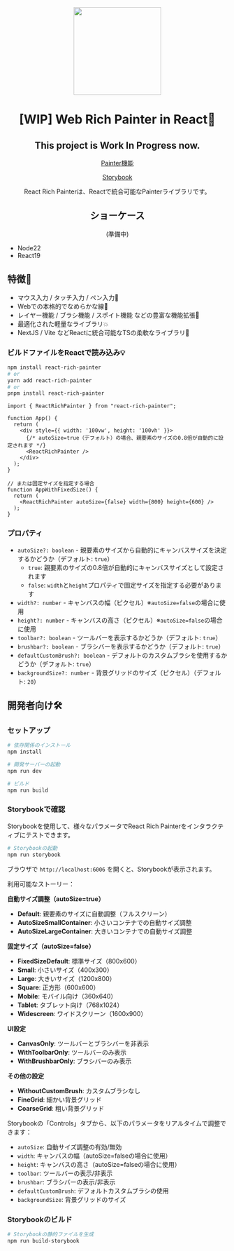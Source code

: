 <div align="center">
<img src="https://github.com/user-attachments/assets/8acfcd39-6028-4c82-b871-d59f10c30b69" width="200" />

# [WIP] Web Rich Painter in React🎨

## This project is Work In Progress now.

[Painter機能](https://github.com/user-attachments/assets/8b17c822-145f-4f95-96fd-ba266de453b4)

[Storybook](https://react-rich-painter.vercel.app)

React Rich Painterは、Reactで統合可能なPainterライブラリです。

## ショーケース

(準備中)

</div>

- Node22
- React19

## 特徴🌴
* マウス入力 / タッチ入力 / ペン入力🚀
* Webでの本格的でなめらかな線👥
* レイヤー機能 / ブラシ機能 / スポイト機能 などの豊富な機能拡張📱
* 最適化された軽量なライブラリ💥
* NextJS / Vite などReactに統合可能なTSの柔軟なライブラリ🤖

### ビルドファイルをReactで読み込み💡

```bash
npm install react-rich-painter
# or
yarn add react-rich-painter
# or
pnpm install react-rich-painter
```

```tsx
import { ReactRichPainter } from "react-rich-painter";

function App() {
  return (
    <div style={{ width: '100vw', height: '100vh' }}>
      {/* autoSize=true（デフォルト）の場合、親要素のサイズの0.8倍が自動的に設定されます */}
      <ReactRichPainter />
    </div>
  );
}

// または固定サイズを指定する場合
function AppWithFixedSize() {
  return (
    <ReactRichPainter autoSize={false} width={800} height={600} />
  );
}
```

### プロパティ

- `autoSize?: boolean` - 親要素のサイズから自動的にキャンバスサイズを決定するかどうか（デフォルト: `true`）
  - `true`: 親要素のサイズの0.8倍が自動的にキャンバスサイズとして設定されます
  - `false`: `width`と`height`プロパティで固定サイズを指定する必要があります
- `width?: number` - キャンバスの幅（ピクセル）※`autoSize=false`の場合に使用
- `height?: number` - キャンバスの高さ（ピクセル）※`autoSize=false`の場合に使用
- `toolbar?: boolean` - ツールバーを表示するかどうか（デフォルト: `true`）
- `brushbar?: boolean` - ブラシバーを表示するかどうか（デフォルト: `true`）
- `defaultCustomBrush?: boolean` - デフォルトのカスタムブラシを使用するかどうか（デフォルト: `true`）
- `backgroundSize?: number` - 背景グリッドのサイズ（ピクセル）（デフォルト: `20`）

## 開発者向け🛠️

### セットアップ

```bash
# 依存関係のインストール
npm install

# 開発サーバーの起動
npm run dev

# ビルド
npm run build
```

### Storybookで確認

Storybookを使用して、様々なパラメータでReact Rich Painterをインタラクティブにテストできます。

```bash
# Storybookの起動
npm run storybook
```

ブラウザで `http://localhost:6006` を開くと、Storybookが表示されます。

利用可能なストーリー：

**自動サイズ調整（autoSize=true）**
- **Default**: 親要素のサイズに自動調整（フルスクリーン）
- **AutoSizeSmallContainer**: 小さいコンテナでの自動サイズ調整
- **AutoSizeLargeContainer**: 大きいコンテナでの自動サイズ調整

**固定サイズ（autoSize=false）**
- **FixedSizeDefault**: 標準サイズ（800x600）
- **Small**: 小さいサイズ（400x300）
- **Large**: 大きいサイズ（1200x800）
- **Square**: 正方形（600x600）
- **Mobile**: モバイル向け（360x640）
- **Tablet**: タブレット向け（768x1024）
- **Widescreen**: ワイドスクリーン（1600x900）

**UI設定**
- **CanvasOnly**: ツールバーとブラシバーを非表示
- **WithToolbarOnly**: ツールバーのみ表示
- **WithBrushbarOnly**: ブラシバーのみ表示

**その他の設定**
- **WithoutCustomBrush**: カスタムブラシなし
- **FineGrid**: 細かい背景グリッド
- **CoarseGrid**: 粗い背景グリッド

Storybookの「Controls」タブから、以下のパラメータをリアルタイムで調整できます：
- `autoSize`: 自動サイズ調整の有効/無効
- `width`: キャンバスの幅（autoSize=falseの場合に使用）
- `height`: キャンバスの高さ（autoSize=falseの場合に使用）
- `toolbar`: ツールバーの表示/非表示
- `brushbar`: ブラシバーの表示/非表示
- `defaultCustomBrush`: デフォルトカスタムブラシの使用
- `backgroundSize`: 背景グリッドのサイズ

### Storybookのビルド

```bash
# Storybookの静的ファイルを生成
npm run build-storybook
```
